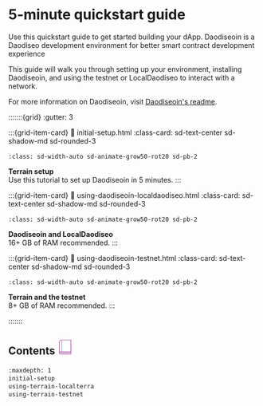 # 5-minute quickstart guide

Use this quickstart guide to get started building your dApp. Daodiseoin is a Daodiseo development environment for better smart contract development experience

This guide will walk you through setting up your environment, installing Daodiseoin, and using the testnet or LocalDaodiseo to interact with a network.

For more information on Daodiseoin, visit [Daodiseoin's readme](https://github.com/iboss-ptk/daodiseoin#readme).

:::::::{grid}
:gutter: 3

:::{grid-item-card}
:link: initial-setup.html
:class-card: sd-text-center sd-shadow-md sd-rounded-3
```{image} /img/daodiseoin.png
:class: sd-width-auto sd-animate-grow50-rot20 sd-pb-2
```
**Terrain setup**  
Use this tutorial to set up Daodiseoin in 5 minutes.
:::

:::{grid-item-card}
:link: using-daodiseoin-localdaodiseo.html
:class-card: sd-text-center sd-shadow-md sd-rounded-3
```{image} /img/LocalDaodiseo.svg
:class: sd-width-auto sd-animate-grow50-rot20 sd-pb-2
```
**Daodiseoin and LocalDaodiseo**  
16+ GB of RAM recommended.
:::

:::{grid-item-card}
:link: using-daodiseoin-testnet.html
:class-card: sd-text-center sd-shadow-md sd-rounded-3
```{image} /img/icon_node.svg
:class: sd-width-auto sd-animate-grow50-rot20 sd-pb-2
```
**Terrain and the testnet**  
8+ GB of RAM recommended. 
:::

:::::::

## Contents <img src="/img/Glossary.svg" height="30px">

```{toctree}
:maxdepth: 1
initial-setup
using-terrain-localterra
using-terrain-testnet

```
